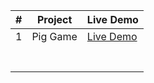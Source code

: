 |#| Project                          | Live Demo                   |
|-|----------------------------------|-----------------------------|
|1|Pig Game                          |[Live Demo](https://github.com/MohamedAmr23/JavaScript-Projects/tree/main/Pig-Game)                      |
|                                  |                             |
|                                  |                             |
|                                  |                             |
|                                  |                             |
|                                  |                             |
|                                  |                             |
|                                  |                             |


